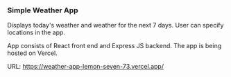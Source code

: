 ### Simple Weather App

Displays today's weather and weather for the next 7 days. User can specify locations in the app.

App consists of React front end and Express JS backend. The app is being hosted on Vercel.

URL: https://weather-app-lemon-seven-73.vercel.app/
